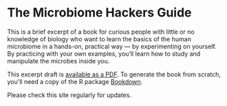 # The Microbiome Hackers Guide

This is a brief excerpt of a book for curious people with little or no knowledge of biology who want to learn the basics of the human microbiome in a hands-on, practical way — by experimenting on yourself. By practicing with your own examples, you’ll learn how to study and manipulate the microbes inside you.

This excerpt draft is [available as a PDF](./psm.pdf). To generate the book from scratch, you'll need a copy of the R package [Bookdown](http://bookdown.org).

Please check this site regularly for updates.

